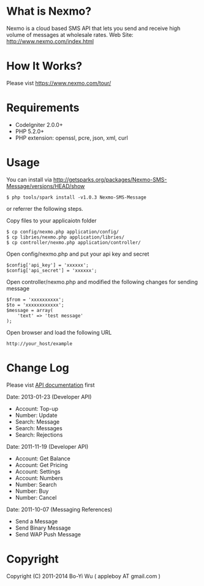 # What is Nexmo?

Nexmo is a cloud based SMS API that lets you send
and receive high volume of messages at wholesale rates.
Web Site: http://www.nexmo.com/index.html

# How It Works?

Please vist https://www.nexmo.com/tour/

# Requirements

* CodeIgniter 2.0.0+
* PHP 5.2.0+
* PHP extension: openssl, pcre, json, xml, curl

# Usage

You can install via http://getsparks.org/packages/Nexmo-SMS-Message/versions/HEAD/show

    $ php tools/spark install -v1.0.3 Nexmo-SMS-Message

or referrer the following steps.

Copy files to your applicaiotn folder

    $ cp config/nexmo.php application/config/
    $ cp libries/nexmo.php application/libries/
    $ cp controller/nexmo.php application/controller/

Open config/nexmo.php and put your api key and secret

    $config['api_key'] = 'xxxxxx';
    $config['api_secret'] = 'xxxxxx';

Open controller/nexmo.php and modified the following changes for sending message

    $from = 'xxxxxxxxxx';
    $to = 'xxxxxxxxxxxx';
    $message = array(
        'text' => 'test message'
    );

Open browser and load the following URL

    http://your_host/example

# Change Log

Please vist [API documentation](https://docs.nexmo.com/) first

Date: 2013-01-23 (Developer API)

* Account: Top-up
* Number: Update
* Search: Message
* Search: Messages
* Search: Rejections

Date: 2011-11-19 (Developer API)

* Account: Get Balance
* Account: Get Pricing
* Account: Settings
* Account: Numbers
* Number: Search
* Number: Buy
* Number: Cancel

Date: 2011-10-07 (Messaging References)

* Send a Message
* Send Binary Message
* Send WAP Push Message

# Copyright

Copyright (C) 2011-2014 Bo-Yi Wu ( appleboy AT gmail.com )

